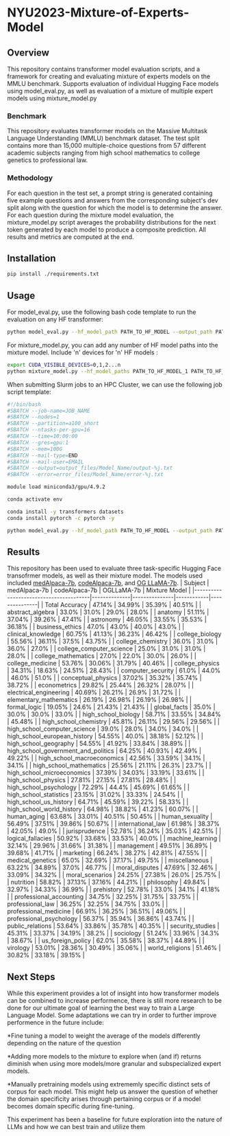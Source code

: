 # NYU2023-Mixture-of-Experts-Model

## Overview
This repository contains transformer model evaluation scripts, and a framework for creating and evaluating mixture of experts models on the MMLU benchmark. Supports evaluation of individual Hugging Face models using model_eval.py,  as well as evaluation of a mixture of multiple expert models using mixture_model.py

### Benchmark
This repository evaluates transformer models on the Massive Multitask Language Understanding (MMLU) benchmark dataset. The test split contains more than 15,000 multiple-choice questions from 57 different academic subjects ranging from high school mathematics to college genetics to professional law.

### Methodology
For each question in the test set, a prompt string is generated containing five example questions and answers from the corresponding subject's dev split along with the question for which the model is to determine the answer. For each question during the mixture model evaluation, the mixture_model.py script averages the probability distributions for the next token generated by each model to produce a composite prediction. All results and metrics are computed at the end.

## Installation
```bash
pip install ./requirements.txt
```
## Usage
For model_eval.py, use the following bash code template to run the evaluation on any HF transformer:
```bash
python model_eval.py --hf_model_path PATH_TO_HF_MODEL --output_path PATH_TO_OUTPUT_DATA
```

For mixture_model.py, you can add any number of HF model paths into the mixture model. Include 'n' devices for 'n' HF models :
```bash
export CUDA_VISIBLE_DEVICES=0,1,2...n
python mixture_model.py --hf_model_paths PATH_TO_HF_MODEL_1 PATH_TO_HF_MODEL_2 PATH_TO_HF_MODEL_3 --output_path PATH_TO_OUTPUT_DATA
```

When submitting Slurm jobs to an HPC Cluster, we can use the following job script template: 
```bash
#!/bin/bash
#SBATCH --job-name=JOB_NAME
#SBATCH --nodes=1
#SBATCH --partition=a100_short
#SBATCH --ntasks-per-gpu=16
#SBATCH --time=10:00:00
#SBATCH --gres=gpu:1
#SBATCH --mem=100G
#SBATCH --mail-type=END
#SBATCH --mail-user=EMAIL
#SBATCH --output=output_files/Model_Name/output-%j.txt
#SBATCH --error=error_files/Model_Name/error-%j.txt

module load miniconda3/gpu/4.9.2

conda activate env

conda install -y transformers datasets
conda install pytorch -c pytorch -y

python model_eval.py --hf_model_path PATH_TO_HF_MODEL --output_path PATH_TO_OUTPUT_DATA
```

## Results
This repository has been used to evaluate three task-specific Hugging Face transofrmer models, as well as their mixture model. The models used included [medAlpaca-7b](https://huggingface.co/medalpaca/medalpaca-7b), [codeAlpaca-7b](https://huggingface.co/allenai/open-instruct-code-alpaca-7b), and [OG LLaMA-7b](https://huggingface.co/decapoda-research/llama-7b-hf).
| Subject                                | medAlpaca-7b | codeAlpaca-7b | OGLLaMA-7b | Mixture Model |
|----------------------------------------|--------------|---------------|------------|---------------|
| Total Accuracy                   | 47.14%        | 34.99%         | 35.39%        | 40.51%         |
| abstract_algebra                       | 33.0%        | 31.0%         | 29.0%      | 28.0%         |
| anatomy                                | 51.11%       | 37.04%        | 39.26%     | 47.41%        |
| astronomy                              | 46.05%       | 33.55%        | 35.53%     | 36.18%        |
| business_ethics                        | 47.0%        | 43.0%         | 40.0%      | 43.0%         |
| clinical_knowledge                     | 60.75%       | 41.13%        | 36.23%     | 46.42%        |
| college_biology                        | 55.56%       | 36.11%        | 37.5%      | 43.75%        |
| college_chemistry                      | 36.0%        | 31.0%         | 36.0%      | 27.0%         |
| college_computer_science                | 25.0%        | 31.0%         | 31.0%      | 28.0%         |
| college_mathematics                     | 27.0%        | 22.0%         | 30.0%      | 26.0%         |
| college_medicine                       | 53.76%       | 30.06%        | 31.79%     | 40.46%        |
| college_physics                        | 34.31%       | 18.63%        | 24.51%     | 28.43%        |
| computer_security                      | 61.0%        | 44.0%         | 46.0%      | 51.0%         |
| conceptual_physics                     | 37.02%       | 35.32%        | 35.74%     | 38.72%        |
| econometrics                           | 29.82%       | 25.44%        | 26.32%     | 28.07%        |
| electrical_engineering                  | 40.69%       | 26.21%        | 26.9%      | 31.72%        |
| elementary_mathematics                  | 26.19%       | 26.98%        | 26.19%     | 26.98%        |
| formal_logic                           | 19.05%       | 24.6%         | 21.43%     | 21.43%        |
| global_facts                           | 35.0%        | 30.0%         | 30.0%      | 33.0%         |
| high_school_biology                    | 58.71%       | 33.55%        | 34.84%     | 45.48%        |
| high_school_chemistry                  | 45.81%       | 26.11%        | 29.56%     | 29.56%        |
| high_school_computer_science            | 39.0%        | 28.0%         | 34.0%      | 34.0%         |
| high_school_european_history           | 54.55%       | 40.0%         | 38.18%     | 52.12%        |
| high_school_geography                  | 54.55%       | 41.92%        | 33.84%     | 38.89%        |
| high_school_government_and_politics    | 64.25%       | 40.93%        | 42.49%     | 49.22%        |
| high_school_macroeconomics             | 42.56%       | 33.59%        | 34.1%      | 34.1%         |
| high_school_mathematics                | 25.56%       | 21.11%        | 26.3%      | 23.7%         |
| high_school_microeconomics             | 37.39%       | 34.03%        | 33.19%     | 33.61%        |
| high_school_physics                    | 27.81%       | 27.15%        | 27.81%     | 28.48%        |
| high_school_psychology                 | 72.29%       | 44.4%         | 45.69%     | 61.65%        |
| high_school_statistics                | 23.15%       | 31.02%        | 33.33%     | 24.54%        |
| high_school_us_history                 | 64.71%       | 45.59%        | 39.22%     | 58.33%        |
| high_school_world_history              | 64.98%       | 38.82%        | 41.23%     | 60.07%        |
| human_aging                           | 63.68%       | 33.01%        | 40.51%     | 50.45%        |
| human_sexuality                       | 56.49%       | 37.51%        | 39.86%     | 50.67%        |
| international_law                     | 61.98%       | 38.37%        | 42.05%     | 49.0%         |
| jurisprudence                         | 52.78%       | 36.24%        | 35.03%     | 42.51%        |
| logical_fallacies                     | 50.92%       | 33.68%        | 33.53%     | 40.0%         |
| machine_learning                      | 32.14%       | 29.96%        | 31.66%     | 31.38%        |
| management                           | 49.51%       | 36.89%        | 39.68%     | 41.71%        |
| marketing                             | 66.24%       | 38.27%        | 42.81%     | 47.55%        |
| medical_genetics                      | 65.0%        | 32.69%        | 37.17%     | 49.75%        |
| miscellaneous                         | 63.22%       | 34.89%        | 37.0%      | 46.77%        |
| moral_disputes                        | 47.69%       | 32.46%        | 33.09%     | 34.32%        |
| moral_scenarios                       | 24.25%       | 27.38%        | 26.0%      | 25.75%        |
| nutrition                             | 58.82%       | 37.13%        | 37.16%     | 44.21%        |
| philosophy                            | 49.84%       | 32.97%        | 34.33%     | 36.99%        |
| prehistory                            | 52.78%       | 33.0%         | 34.1%      | 41.18%        |
| professional_accounting              | 34.75%       | 32.25%        | 31.75%     | 33.75%        |
| professional_law                     | 36.25%       | 32.25%        | 34.75%     | 33.0%         |
| professional_medicine                | 66.91%       | 36.25%        | 36.51%     | 49.06%        |
| professional_psychology              | 56.37%       | 35.94%        | 36.86%     | 43.74%        |
| public_relations                     | 53.64%       | 33.86%        | 35.78%     | 40.35%        |
| security_studies                     | 45.31%       | 33.37%        | 34.19%     | 38.2%         |
| sociology                            | 51.24%       | 33.96%        | 34.3%      | 38.67%        |
| us_foreign_policy                    | 62.0%        | 35.58%        | 38.37%     | 44.89%        |
| virology                             | 53.01%       | 28.36%        | 30.49%     | 35.06%        |
| world_religions                      | 51.46%       | 30.82%        | 33.18%     | 39.15%        |


## Next Steps
While this experiment provides a lot of insight into how transformer models can be combined to increase performence, there is still more research to be done for our ultimate goal of learning the best way to train a Large Language Model. Some adaptations we can try in order to further improve performence in the future include: 

  *Fine tuning a model to weight the average of the models differently depending on the nature of the question

  *Adding more models to the mixture to explore when (and if) returns diminish when using more models/more granular and subspecialized expert models.

  *Manually pretraining models using extrememly specific distinct sets of corpus for each model. This might help us answer the question of whether the domain specificity arises through pertaining corpus or if a model becomes domain specific during fine-tuning.

This experiment has been a baseline for future exploration into the nature of LLMs and how we can best train and utilize them
